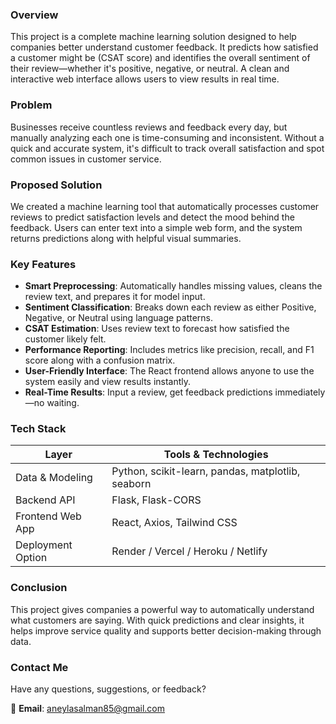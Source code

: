 ### **Overview**

This project is a complete machine learning solution designed to help companies better understand customer feedback. It predicts how satisfied a customer might be (CSAT score) and identifies the overall sentiment of their review—whether it's positive, negative, or neutral. A clean and interactive web interface allows users to view results in real time.



### **Problem**

Businesses receive countless reviews and feedback every day, but manually analyzing each one is time-consuming and inconsistent. Without a quick and accurate system, it's difficult to track overall satisfaction and spot common issues in customer service.



### **Proposed Solution**

We created a machine learning tool that automatically processes customer reviews to predict satisfaction levels and detect the mood behind the feedback. Users can enter text into a simple web form, and the system returns predictions along with helpful visual summaries.



### **Key Features**

- **Smart Preprocessing**: Automatically handles missing values, cleans the review text, and prepares it for model input.
- **Sentiment Classification**: Breaks down each review as either Positive, Negative, or Neutral using language patterns.
- **CSAT Estimation**: Uses review text to forecast how satisfied the customer likely felt.
- **Performance Reporting**: Includes metrics like precision, recall, and F1 score along with a confusion matrix.
- **User-Friendly Interface**: The React frontend allows anyone to use the system easily and view results instantly.
- **Real-Time Results**: Input a review, get feedback predictions immediately—no waiting.


### **Tech Stack**

| Layer             | Tools & Technologies                            |
|------------------|--------------------------------------------------|
| Data & Modeling   | Python, scikit-learn, pandas, matplotlib, seaborn |
| Backend API       | Flask, Flask-CORS                                |
| Frontend Web App  | React, Axios, Tailwind CSS                       |
| Deployment Option | Render / Vercel / Heroku / Netlify               |


### **Conclusion**

This project gives companies a powerful way to automatically understand what customers are saying. With quick predictions and clear insights, it helps improve service quality and supports better decision-making through data.



### **Contact Me**

Have any questions, suggestions, or feedback?


📧 **Email**: aneylasalman85@gmail.com
